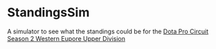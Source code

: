 # StandingsSim
A simulator to see what the standings could be for the
[Dota Pro Circuit Season 2 Western Eupore Upper Division](https://liquipedia.net/dota2/Dota_Pro_Circuit/2021/2/Europe/Upper_Division)
